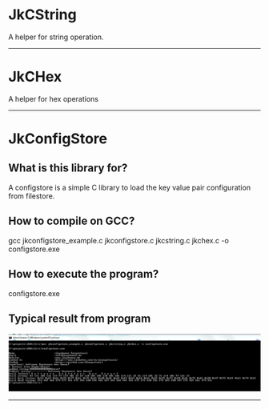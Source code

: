 # JkCString

A helper for string operation.

---

# JkCHex

A helper for hex operations

---

# JkConfigStore

## What is this library for?

A configstore is a simple C library to load the key value pair configuration
from filestore.

## How to compile on GCC?

gcc jkconfigstore_example.c jkconfigstore.c jkcstring.c jkchex.c -o configstore.exe

## How to execute the program?

configstore.exe

## Typical result from program

![alt text](https://github.com/JSengottuvel/JkUtils/blob/master/c/docs/images/result1.png "Sample result")

---
